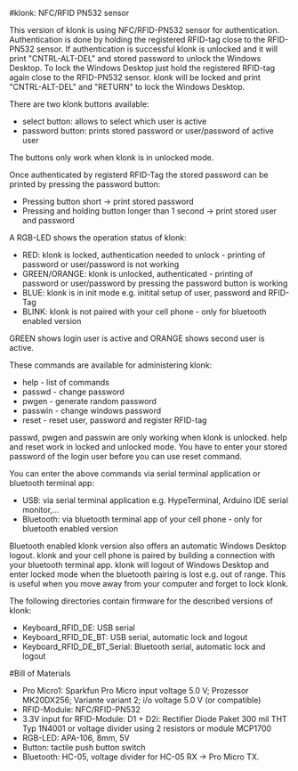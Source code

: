 #klonk: NFC/RFID PN532 sensor

This version of klonk is using NFC/RFID-PN532 sensor for authentication. Authentication is done by holding the registered RFID-tag close to the RFID-PN532 sensor.
If authentication is successful klonk is unlocked and it will print "CNTRL-ALT-DEL" and stored password to unlock the Windows Desktop. To lock the Windows Desktop 
just hold the registered RFID-tag again close to the RFID-PN532 sensor. klonk will be locked and print "CNTRL-ALT-DEL" and "RETURN" to lock the Windows Desktop. 

There are two klonk buttons available:

* select button: allows to select which user is active
* password button: prints stored password or user/password of active user

The buttons only work when klonk is in unlocked mode.

Once authenticated by registerd RFID-Tag the stored password can be printed by pressing the password button:

* Pressing button short -> print stored password
* Pressing and holding button longer than 1 second -> print stored user and password

A RGB-LED shows the operation status of klonk:

* RED: klonk is locked, authentication needed to unlock - printing of password or user/password is not working
* GREEN/ORANGE: klonk is unlocked, authenticated - printing of password or user/password by pressing the password button is working
* BLUE: klonk is in init mode e.g. initital setup of user, password and RFID-Tag
* BLINK: klonk is not paired with your cell phone - only for bluetooth enabled version

GREEN shows login user is active and ORANGE shows second user is active.

These commands are available for administering klonk:

* help - list of commands
* passwd - change password
* pwgen - generate random password
* passwin - change windows password
* reset - reset user, password and register RFID-tag

passwd, pwgen and passwin are only working when klonk is unlocked. help and reset work in locked and unlocked mode. You have to enter your stored password of the login user before you can use reset command.

You can enter the above commands via serial terminal application or bluetooth terminal app:

* USB: via serial terminal application e.g. HypeTerminal, Arduino IDE serial monitor,...
* Bluetooth: via bluetooth terminal app of your cell phone - only for bluetooth enabled version

Bluetooth enabled klonk version also offers an automatic Windows Desktop logout. klonk and your cell phone is paired by building a connection with your bluetooth terminal app. klonk
will logout of Windows Desktop and enter locked mode when the bluetooth pairing is lost e.g. out of range. This is useful when you move away from your computer and forget to lock klonk.

The following directories contain firmware for the described versions of klonk:

* Keyboard_RFID_DE: USB serial
* Keyboard_RFID_DE_BT: USB serial, automatic lock and logout
* Keyboard_RFID_DE_BT_Serial: Bluetooth serial, automatic lock and logout

#Bill of Materials
* Pro Micro1: Sparkfun Pro Micro input voltage 5.0 V; Prozessor MK20DX256; Variante variant 2; i/o voltage 5.0 V (or compatible)
* RFID-Module: NFC/RFID-PN532
* 3.3V input for RFID-Module: D1 + D2i: Rectifier Diode Paket 300 mil THT Typ 1N4001 or voltage divider using 2 resistors or module MCP1700
* RGB-LED: APA-106, 8mm, 5V
* Button: tactile push button switch
* Bluetooth: HC-05, voltage divider for HC-05 RX -> Pro Micro TX.

